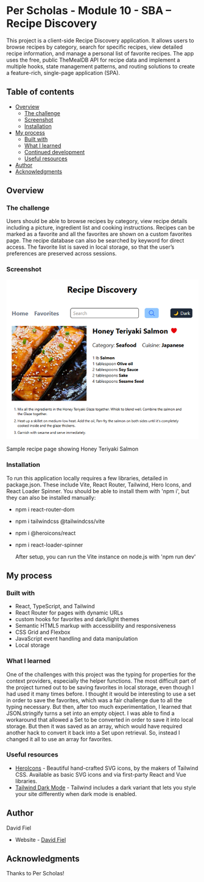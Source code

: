 # Per Scholas - Module 10 - SBA – Recipe Discovery

This project is a client-side Recipe Discovery application. It allows users to browse recipes by category, search for specific recipes, view detailed recipe information, and manage a personal list of favorite recipes. The app uses the free, public TheMealDB
API for recipe data and implement a multiple hooks, state management patterns, and routing solutions to create a feature-rich, single-page application (SPA).

## Table of contents

- [Overview](#overview)
  - [The challenge](#the-challenge)
  - [Screenshot](#screenshot)
  - [Installation](#installation)
- [My process](#my-process)
  - [Built with](#built-with)
  - [What I learned](#what-i-learned)
  - [Continued development](#continued-development)
  - [Useful resources](#useful-resources)
- [Author](#author)
- [Acknowledgments](#acknowledgments)

## Overview

### The challenge

Users should be able to browse recipes by category, view recipe details including a picture, ingredient list and cooking instructions. Recipes can be marked as a favorite and all the favorites are shown on a custom favorites page. The recipe database can also be searched by keyword for direct access. The favorite list is saved in local storage, so that the user’s preferences are preserved across sessions.

### Screenshot

![](./src/assets/screenshot.png)

Sample recipe page showing Honey Teriyaki Salmon

### Installation

To run this application locally requires a few libraries, detailed in package.json. These include Vite, React Router, Tailwind, Hero Icons, and React Loader Spinner. You should be able to install them with 'npm i', but they can also be installed manually:

- npm i react-router-dom
- npm i tailwindcss @tailwindcss/vite
- npm i @heroicons/react
- npm i react-loader-spinner

  After setup, you can run the Vite instance on node.js with 'npm run dev'

## My process

### Built with

- React, TypeScript, and Tailwind
- React Router for pages with dynamic URLs
- custom hooks for favorites and dark/light themes
- Semantic HTML5 markup with accessibility and responsiveness
- CSS Grid and Flexbox
- JavaScript event handling and data manipulation
- Local storage

### What I learned

One of the challenges with this project was the typing for properties for the context providers, especially the helper functions. The most difficult part of the project turned out to be saving favorites in local storage, even though I had used it many times before. I thought it would be interesting to use a set in order to save the favorites, which was a fair challenge due to all the typing necessary. But then, after too much experimentation, I learned that JSON.stringify turns a set into an empty object. I was able to find a workaround that allowed a Set to be converted in order to save it into local storage. But then it was saved as an array, which would have required another hack to convert it back into a Set upon retrieval. So, instead I changed it all to use an array for favorites.

### Useful resources

- [HeroIcons](https://heroicons.com/) - Beautiful hand-crafted SVG icons, by the makers of Tailwind CSS. Available as basic SVG icons and via first-party React and Vue libraries.
- [Tailwind Dark Mode](https://tailwindcss.com/docs/dark-modes) - Tailwind includes a dark variant that lets you style your site differently when dark mode is enabled.

## Author

David Fiel

- Website - [David Fiel](https://fiel.us)

## Acknowledgments

Thanks to Per Scholas!
